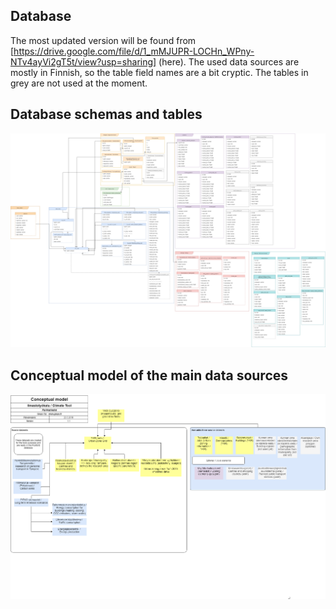 ## Database

The most updated version will be found from  [https://drive.google.com/file/d/1_mMJUPR-LOCHn_WPny-NTv4ayVi2gT5t/view?usp=sharing] (here). The used data sources are mostly in Finnish, so the table field names are a bit cryptic. The tables in grey are not used at the moment.

## Database schemas and tables
![alt text](Climate%20Tool%20-%20database%20model.png)

## Conceptual model of the main data sources
![alt text](Climate%20Tool%20-%20conceptual%20model.png)
